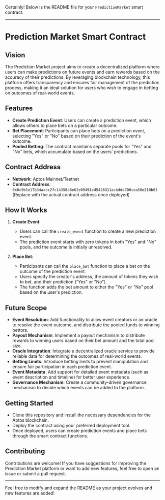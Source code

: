 Certainly! Below is the README file for your `PredictionMarket` smart contract:

---

# Prediction Market Smart Contract

## Vision

The Prediction Market project aims to create a decentralized platform where users can make predictions on future events and earn rewards based on the accuracy of their predictions. By leveraging blockchain technology, this platform offers transparency and ensures fair management of the prediction process, making it an ideal solution for users who wish to engage in betting on outcomes of real-world events.

## Features

- **Create Prediction Event**: Users can create a prediction event, which allows others to place bets on a particular outcome.
- **Bet Placement**: Participants can place bets on a prediction event, selecting "Yes" or "No" based on their prediction of the event's outcome.
- **Pooled Betting**: The contract maintains separate pools for "Yes" and "No" bets, which accumulate based on the users' predictions.

## Contract Address

- **Network**: Aptos Mainnet/Testnet
- **Contract Address**: `0x8c0b1e17b34aacc2fc14358a6e62e09491ed5428311acbdde700cea58e210b83` (Replace with the actual contract address once deployed)

## How It Works

1. **Create Event**:

   - Users can call the `create_event` function to create a new prediction event.
   - The prediction event starts with zero tokens in both "Yes" and "No" pools, and the outcome is initially unresolved.

2. **Place Bet**:
   - Participants can call the `place_bet` function to place a bet on the outcome of the prediction event.
   - Users specify the creator's address, the amount of tokens they wish to bet, and their prediction ("Yes" or "No").
   - The function adds the bet amount to either the "Yes" or "No" pool based on the user's prediction.

## Future Scope

- **Event Resolution**: Add functionality to allow event creators or an oracle to resolve the event outcome, and distribute the pooled funds to winning bettors.
- **Payout Mechanism**: Implement a payout mechanism to distribute rewards to winning users based on their bet amount and the total pool size.
- **Oracle Integration**: Integrate a decentralized oracle service to provide reliable data for determining the outcomes of real-world events.
- **Betting Limits**: Introduce betting limits to prevent manipulation and ensure fair participation in each prediction event.
- **Event Metadata**: Add support for detailed event metadata (such as event description and timeline) for better user experience.
- **Governance Mechanism**: Create a community-driven governance mechanism to decide which events can be added to the platform.

## Getting Started

- Clone this repository and install the necessary dependencies for the Aptos blockchain.
- Deploy the contract using your preferred deployment tool.
- Once deployed, users can create prediction events and place bets through the smart contract functions.

## Contributing

Contributions are welcome! If you have suggestions for improving the Prediction Market platform or want to add new features, feel free to open an issue or submit a pull request.

---

Feel free to modify and expand the README as your project evolves and new features are added!
